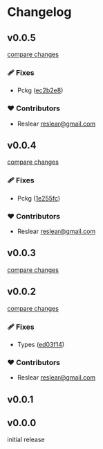 # Changelog

## v0.0.5

[compare changes](https://github.com/belongnet/enoki-vue/compare/v0.0.4...v0.0.5)

### 🩹 Fixes

- Pckg ([ec2b2e8](https://github.com/belongnet/enoki-vue/commit/ec2b2e8))

### ❤️ Contributors

- Reslear <reslear@gmail.com>

## v0.0.4

[compare changes](https://github.com/@belongnet/enoki-vue/compare/v0.0.3...v0.0.4)

### 🩹 Fixes

- Pckg ([1e255fc](https://github.com/@belongnet/enoki-vue/commit/1e255fc))

### ❤️ Contributors

- Reslear <reslear@gmail.com>

## v0.0.3

[compare changes](https://github.com/@belongnet/enoki-vue/compare/v0.0.2...v0.0.3)

## v0.0.2

[compare changes](https://github.com/@belongnet/enoki-vue/compare/v0.0.1...v0.0.2)

### 🩹 Fixes

- Types ([ed03f14](https://github.com/@belongnet/enoki-vue/commit/ed03f14))

### ❤️ Contributors

- Reslear <reslear@gmail.com>

## v0.0.1

## v0.0.0

initial release